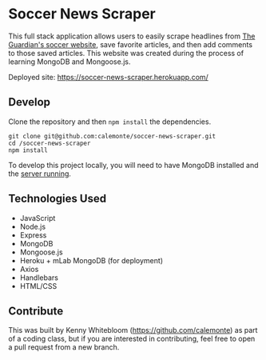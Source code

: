 # Soccer News Scraper

This full stack application allows users to easily scrape headlines from [The Guardian's soccer website](https://www.theguardian.com/football), save favorite articles, and then add comments to those saved articles. This website was created during the process of learning MongoDB and Mongoose.js.

Deployed site: https://soccer-news-scraper.herokuapp.com/ 

## Develop

Clone the repository and then `npm install` the dependencies.

```
git clone git@github.com:calemonte/soccer-news-scraper.git
cd /soccer-news-scraper
npm install
```
To develop this project locally, you will need to have MongoDB installed and the [server running](https://docs.mongodb.com/manual/tutorial/manage-mongodb-processes/#start-mongod-processes).

## Technologies Used

- JavaScript
- Node.js
- Express
- MongoDB
- Mongoose.js
- Heroku + mLab MongoDB (for deployment)
- Axios 
- Handlebars
- HTML/CSS

## Contribute

This was built by Kenny Whitebloom (https://github.com/calemonte) as part of a coding class, but if you are interested in contributing, feel free to open a pull request from a new branch.

